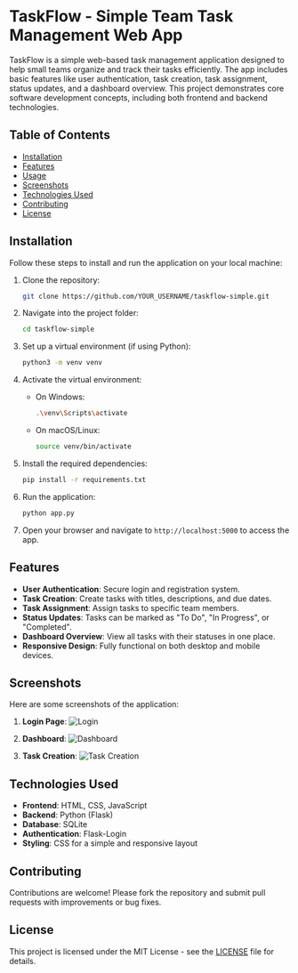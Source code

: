 # TaskFlow - Simple Team Task Management Web App

TaskFlow is a simple web-based task management application designed to help small teams organize and track their tasks efficiently. The app includes basic features like user authentication, task creation, task assignment, status updates, and a dashboard overview. This project demonstrates core software development concepts, including both frontend and backend technologies.

## Table of Contents
- [Installation](#installation)
- [Features](#features)
- [Usage](#usage)
- [Screenshots](#screenshots)
- [Technologies Used](#technologies-used)
- [Contributing](#contributing)
- [License](#license)

## Installation

Follow these steps to install and run the application on your local machine:

1. Clone the repository:
    ```bash
    git clone https://github.com/YOUR_USERNAME/taskflow-simple.git
    ```

2. Navigate into the project folder:
    ```bash
    cd taskflow-simple
    ```

3. Set up a virtual environment (if using Python):
    ```bash
    python3 -m venv venv
    ```

4. Activate the virtual environment:
    - On Windows:
        ```bash
        .\venv\Scripts\activate
        ```
    - On macOS/Linux:
        ```bash
        source venv/bin/activate
        ```

5. Install the required dependencies:
    ```bash
    pip install -r requirements.txt
    ```

6. Run the application:
    ```bash
    python app.py
    ```

7. Open your browser and navigate to `http://localhost:5000` to access the app.

## Features

- **User Authentication**: Secure login and registration system.
- **Task Creation**: Create tasks with titles, descriptions, and due dates.
- **Task Assignment**: Assign tasks to specific team members.
- **Status Updates**: Tasks can be marked as "To Do", "In Progress", or "Completed".
- **Dashboard Overview**: View all tasks with their statuses in one place.
- **Responsive Design**: Fully functional on both desktop and mobile devices.

## Screenshots

Here are some screenshots of the application:

1. **Login Page**:
   ![Login](screenshots/login.png)

2. **Dashboard**:
   ![Dashboard](screenshots/dashboard.png)

3. **Task Creation**:
   ![Task Creation](screenshots/create_task.png)

## Technologies Used

- **Frontend**: HTML, CSS, JavaScript
- **Backend**: Python (Flask)
- **Database**: SQLite
- **Authentication**: Flask-Login
- **Styling**: CSS for a simple and responsive layout

## Contributing

Contributions are welcome! Please fork the repository and submit pull requests with improvements or bug fixes. 

## License

This project is licensed under the MIT License - see the [LICENSE](LICENSE) file for details.
